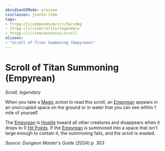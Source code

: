 ```yaml
---
obsidianUIMode: preview
cssclasses: json5e-item
tags:
- ttrpg-cli/compendium/src/5e/xdmg
- ttrpg-cli/item/rarity/legendary
- ttrpg-cli/item/wondrous/scroll
aliases: 
- "Scroll of Titan Summoning (Empyrean)"
---
```

# Scroll of Titan Summoning (Empyrean)
*Scroll, legendary*  



When you take a [Magic](Інструменти%20ДМ/CLI/rules/actions.md#Magic) action to read this scroll, an [Empyrean](Інструменти%20ДМ/CLI/bestiary/miscellaneous/empyrean-xmm.md) appears in an unoccupied space on the ground or in water that you can see within 1 mile of yourself.

The [Empyrean](Інструменти%20ДМ/CLI/bestiary/miscellaneous/empyrean-xmm.md) is [Hostile](Інструменти%20ДМ/CLI/rules/variant-rules/hostile-attitude-xphb.md) toward all other creatures and disappears when it drops to 0 [Hit Points](Інструменти%20ДМ/CLI/rules/variant-rules/hit-points-xphb.md). If the [Empyrean](Інструменти%20ДМ/CLI/bestiary/miscellaneous/empyrean-xmm.md) is summoned into a space that isn't large enough to contain it, the summoning fails, and the scroll is wasted.

*Source: Dungeon Master's Guide (2024) p. 303*